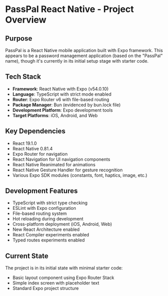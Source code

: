 # PassPal React Native - Project Overview

## Purpose
PassPal is a React Native mobile application built with Expo framework. This appears to be a password management application (based on the "PassPal" name), though it's currently in its initial setup stage with starter code.

## Tech Stack
- **Framework**: React Native with Expo (v54.0.10)
- **Language**: TypeScript with strict mode enabled
- **Router**: Expo Router v6 with file-based routing
- **Package Manager**: Bun (evidenced by bun.lock file)
- **Development Platform**: Expo development tools
- **Target Platforms**: iOS, Android, and Web

## Key Dependencies
- React 19.1.0
- React Native 0.81.4
- Expo Router for navigation
- React Navigation for UI navigation components
- React Native Reanimated for animations
- React Native Gesture Handler for gesture recognition
- Various Expo SDK modules (constants, font, haptics, image, etc.)

## Development Features
- TypeScript with strict type checking
- ESLint with Expo configuration
- File-based routing system
- Hot reloading during development
- Cross-platform deployment (iOS, Android, Web)
- New React Architecture enabled
- React Compiler experiments enabled
- Typed routes experiments enabled

## Current State
The project is in its initial state with minimal starter code:
- Basic layout component using Expo Router Stack
- Simple index screen with placeholder text
- Standard Expo project structure